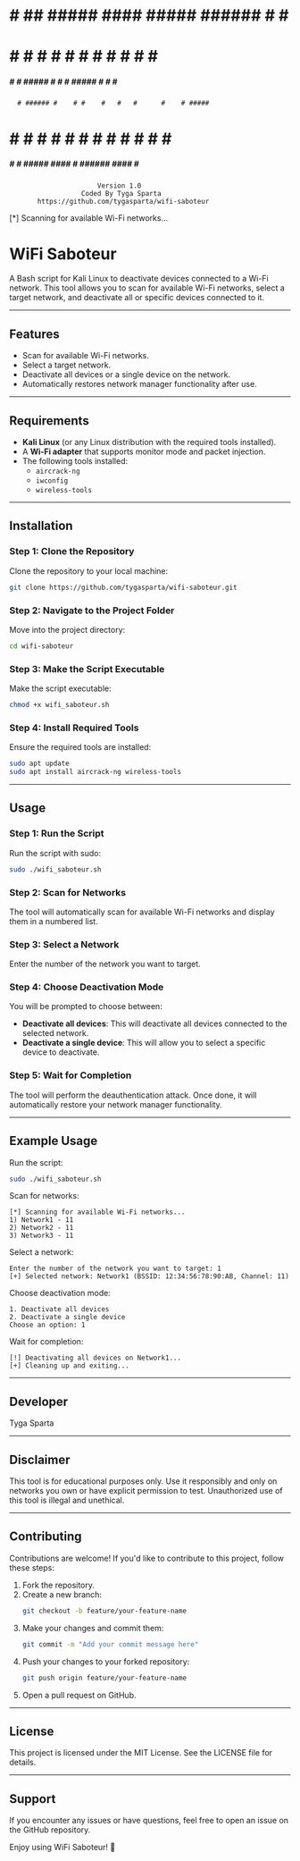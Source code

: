 #####                                                  
#     #   ##   #####   ####  ##### ###### #    # #####  
#        #  #  #    # #    #   #   #      #    # #    # 
 #####  #    # #####  #    #   #   #####  #    # #    # 
      # ###### #    # #    #   #   #      #    # #####  
#     # #    # #    # #    #   #   #      #    # #   #  
 #####  #    # #####   ####    #   ######  ####  #    # 
                          Version 1.0
                      Coded By Tyga Sparta
           https://github.com/tygasparta/wifi-saboteur

[*] Scanning for available Wi-Fi networks...


# WiFi Saboteur

A Bash script for Kali Linux to deactivate devices connected to a Wi-Fi network. This tool allows you to scan for available Wi-Fi networks, select a target network, and deactivate all or specific devices connected to it.

---

## Features

- Scan for available Wi-Fi networks.
- Select a target network.
- Deactivate all devices or a single device on the network.
- Automatically restores network manager functionality after use.

---

## Requirements

- **Kali Linux** (or any Linux distribution with the required tools installed).
- A **Wi-Fi adapter** that supports monitor mode and packet injection.
- The following tools installed:
  - `aircrack-ng`
  - `iwconfig`
  - `wireless-tools`

---

## Installation

### Step 1: Clone the Repository

Clone the repository to your local machine:

```bash
git clone https://github.com/tygasparta/wifi-saboteur.git
```

### Step 2: Navigate to the Project Folder

Move into the project directory:

```bash
cd wifi-saboteur
```

### Step 3: Make the Script Executable

Make the script executable:

```bash
chmod +x wifi_saboteur.sh
```

### Step 4: Install Required Tools

Ensure the required tools are installed:

```bash
sudo apt update
sudo apt install aircrack-ng wireless-tools
```

---

## Usage

### Step 1: Run the Script

Run the script with sudo:

```bash
sudo ./wifi_saboteur.sh
```

### Step 2: Scan for Networks

The tool will automatically scan for available Wi-Fi networks and display them in a numbered list.

### Step 3: Select a Network

Enter the number of the network you want to target.

### Step 4: Choose Deactivation Mode

You will be prompted to choose between:

- **Deactivate all devices**: This will deactivate all devices connected to the selected network.
- **Deactivate a single device**: This will allow you to select a specific device to deactivate.

### Step 5: Wait for Completion

The tool will perform the deauthentication attack. Once done, it will automatically restore your network manager functionality.

---

## Example Usage

Run the script:

```bash
sudo ./wifi_saboteur.sh
```

Scan for networks:

```
[*] Scanning for available Wi-Fi networks...
1) Network1 - 11
2) Network2 - 11
3) Network3 - 11
```

Select a network:

```
Enter the number of the network you want to target: 1
[+] Selected network: Network1 (BSSID: 12:34:56:78:90:AB, Channel: 11)
```

Choose deactivation mode:

```
1. Deactivate all devices
2. Deactivate a single device
Choose an option: 1
```

Wait for completion:

```
[!] Deactivating all devices on Network1...
[+] Cleaning up and exiting...
```

---

## Developer

Tyga Sparta

---

## Disclaimer

This tool is for educational purposes only. Use it responsibly and only on networks you own or have explicit permission to test. Unauthorized use of this tool is illegal and unethical.

---

## Contributing

Contributions are welcome! If you'd like to contribute to this project, follow these steps:

1. Fork the repository.
2. Create a new branch:
   ```bash
   git checkout -b feature/your-feature-name
   ```
3. Make your changes and commit them:
   ```bash
   git commit -m "Add your commit message here"
   ```
4. Push your changes to your forked repository:
   ```bash
   git push origin feature/your-feature-name
   ```
5. Open a pull request on GitHub.

---

## License

This project is licensed under the MIT License. See the LICENSE file for details.

---

## Support

If you encounter any issues or have questions, feel free to open an issue on the GitHub repository.

Enjoy using WiFi Saboteur! 🚀

